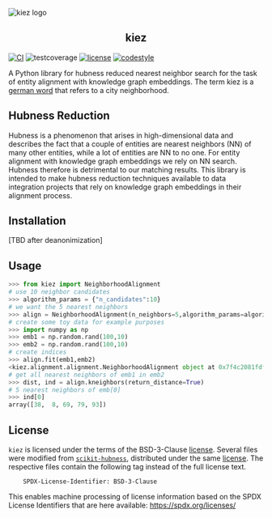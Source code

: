 ![kiez logo](https://raw.githubusercontent.com/dobraczka/kiez/develop/docs/kiezlogo.png)
<h2 align="center"> kiez</h2>

[![CI](https://github.com/dobraczka/kiez/actions/workflows/main.yml/badge.svg?branch=develop)](https://github.com/dobraczka/kiez/actions/workflows/main.yml)
![testcoverage](https://img.shields.io/endpoint?url=https://gist.githubusercontent.com/dobraczka/7c57dda3b055c972a06f0f076df46196/raw/test.json)
[![license](https://img.shields.io/badge/license-BSD--3--Clause-blue)](https://github.com/dobraczka/kiez/blob/main/LICENSE)
[![codestyle](https://img.shields.io/badge/code%20style-black-000000.svg)](https://github.com/psf/black)

A Python library for hubness reduced nearest neighbor search for the task of entity alignment with knowledge graph embeddings. The term kiez is a [german word](https://en.wikipedia.org/wiki/Kiez) that refers to a city neighborhood.

## Hubness Reduction
Hubness is a phenomenon that arises in high-dimensional data and describes the fact that a couple of entities are nearest neighbors (NN) of many other entities, while a lot of entities are NN to no one.
For entity alignment with knowledge graph embeddings we rely on NN search. Hubness therefore is detrimental to our matching results.
This library is intended to make hubness reduction techniques available to data integration projects that rely on knowledge graph embeddings in their alignment process.

## Installation
[TBD after deanonimization]

## Usage
``` python
>>> from kiez import NeighborhoodAlignment
# use 10 neighbor candidates
>>> algorithm_params = {"n_candidates":10}
# we want the 5 nearest neighbors
>>> align = NeighborhoodAlignment(n_neighbors=5,algorithm_params=algorithm_params)
# create some toy data for example purposes
>>> import numpy as np
>>> emb1 = np.random.rand(100,10)
>>> emb2 = np.random.rand(100,10)
# create indices
>>> align.fit(emb1,emb2)
<kiez.alignment.alignment.NeighborhoodAlignment object at 0x7f4c2081fdf0>
# get all nearest neighbors of emb1 in emb2
>>> dist, ind = align.kneighbors(return_distance=True)
# 5 nearest neighbors of emb[0]
>>> ind[0]
array([38,  8, 69, 79, 93])

```

License
-------
`kiez` is licensed under the terms of the BSD-3-Clause [license](LICENSE.txt).
Several files were modified from [`scikit-hubness`](https://github.com/VarIr/scikit-hubness),
distributed under the same [license](external/SCIKIT_HUBNESS_LICENSE.txt).
The respective files contain the following tag instead of the full license text.

        SPDX-License-Identifier: BSD-3-Clause

This enables machine processing of license information based on the SPDX
License Identifiers that are here available: https://spdx.org/licenses/
